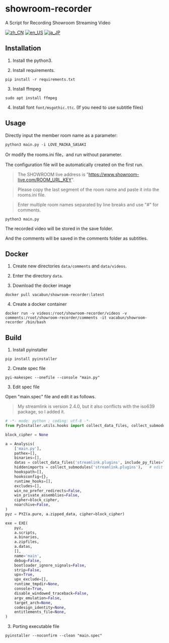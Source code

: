 # showroom-recorder
A Script for Recording Showroom Streaming Video

[![zh_CN](https://img.shields.io/badge/language-zh__CN-green.svg)](https://github.com/vacabun/showroom-recorder/blob/main/doc/README.zh_CN.md)
[![en_US](https://img.shields.io/badge/language-en__US-green.svg)](https://github.com/vacabun/showroom-recorder/blob/main/doc/README.en_US.md)
[![ja_JP](https://img.shields.io/badge/language-ja__JP-green.svg)](https://github.com/vacabun/showroom-recorder/blob/main/doc/README.ja_JP.md)

## Installation

1. Install the python3.

2. Install requirements.

``` shell
pip install -r requirements.txt
```

3. Install ffmpeg

``` shell
sudo apt install ffmpeg
```

4. Install font `font/msgothic.ttc`. (If you need to use subtitle files)

## Usage

Directly input the member room name as a parameter:

``` shell
python3 main.py -i LOVE_MAIKA_SASAKI
```

Or modify the rooms.ini file，and run without parameter. 

The configuration file will be automatically created on the first run.

> The SHOWROOM live address is "https://www.showroom-live.com/ROOM_URL_KEY".

> Please copy the last segment of the room name and paste it into the rooms.ini file.

> Enter multiple room names separated by line breaks and use "#" for comments.

``` shell
python3 main.py
```

The recorded video will be stored in the save folder.

And the comments will be saved in the comments folder as subtitles.

## Docker

1. Create new directories `data/comments` and `data/videos`.

2. Enter the directory `data`.

3. Download the docker image

```
docker pull vacabun/showroom-recorder:latest
```

4. Create a docker container

```
docker run -v videos:/root/showroom-recorder/videos -v comments:/root/showroom-recorder/comments -it vacabun/showroom-recorder /bin/bash
```

## Build

1. Install pyinstaller

``` shell
pip install pyinstaller
```

2. Create spec file

``` shell
pyi-makespec --onefile --console "main.py"
```

3. Edit spec file

Open "main.spec" file and edit it as follows.

> My streamlink is version 2.4.0, but it also conflicts with the iso639 package, so I added it.

``` python
# -*- mode: python ; coding: utf-8 -*-
from PyInstaller.utils.hooks import collect_data_files, collect_submodules  # append

block_cipher = None

a = Analysis(
    ['main.py'],
    pathex=[],
    binaries=[],
    datas = collect_data_files('streamlink.plugins', include_py_files=True) + collect_data_files('iso639'), # edit
    hiddenimports = collect_submodules('streamlink.plugins'),   # edit
    hookspath=[],
    hooksconfig={},
    runtime_hooks=[],
    excludes=[],
    win_no_prefer_redirects=False,
    win_private_assemblies=False,
    cipher=block_cipher,
    noarchive=False,
)
pyz = PYZ(a.pure, a.zipped_data, cipher=block_cipher)

exe = EXE(
    pyz,
    a.scripts,
    a.binaries,
    a.zipfiles,
    a.datas,
    [],
    name='main',
    debug=False,
    bootloader_ignore_signals=False,
    strip=False,
    upx=True,
    upx_exclude=[],
    runtime_tmpdir=None,
    console=True,
    disable_windowed_traceback=False,
    argv_emulation=False,
    target_arch=None,
    codesign_identity=None,
    entitlements_file=None,
)
```

3. Porting executable file

``` shell
pyinstaller --noconfirm --clean "main.spec"
```

